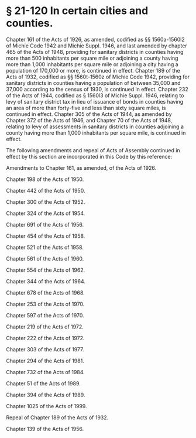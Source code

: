 # § 21-120 In certain cities and counties.

<p>Chapter 161 of the Acts of 1926, as amended, codified as §§ 1560a-1560l2 of Michie Code 1942 and Michie Suppl. 1946, and last amended by chapter 465 of the Acts of 1948, providing for sanitary districts in counties having more than 500 inhabitants per square mile or adjoining a county having more than 1,000 inhabitants per square mile or adjoining a city having a population of 170,000 or more, is continued in effect. Chapter 189 of the Acts of 1932, codified as §§ 1560t-1560z of Michie Code 1942, providing for sanitary districts in counties having a population of between 35,000 and 37,000 according to the census of 1930, is continued in effect. Chapter 232 of the Acts of 1944, codified as § 1560l3 of Michie Suppl. 1946, relating to levy of sanitary district tax in lieu of issuance of bonds in counties having an area of more than forty-five and less than sixty square miles, is continued in effect. Chapter 305 of the Acts of 1944, as amended by Chapter 372 of the Acts of 1946, and Chapter 70 of the Acts of 1948, relating to levy of assessments in sanitary districts in counties adjoining a county having more than 1,000 inhabitants per square mile, is continued in effect.</p><p>The following amendments and repeal of Acts of Assembly continued in effect by this section are incorporated in this Code by this reference:</p><p>Amendments to Chapter 161, as amended, of the Acts of 1926.</p><p>Chapter 198 of the Acts of 1950.</p><p>Chapter 442 of the Acts of 1950.</p><p>Chapter 300 of the Acts of 1952.</p><p>Chapter 324 of the Acts of 1954.</p><p>Chapter 691 of the Acts of 1956.</p><p>Chapter 454 of the Acts of 1958.</p><p>Chapter 521 of the Acts of 1958.</p><p>Chapter 561 of the Acts of 1960.</p><p>Chapter 554 of the Acts of 1962.</p><p>Chapter 344 of the Acts of 1964.</p><p>Chapter 678 of the Acts of 1968.</p><p>Chapter 253 of the Acts of 1970.</p><p>Chapter 597 of the Acts of 1970.</p><p>Chapter 219 of the Acts of 1972.</p><p>Chapter 222 of the Acts of 1972.</p><p>Chapter 303 of the Acts of 1977.</p><p>Chapter 294 of the Acts of 1981.</p><p>Chapter 732 of the Acts of 1984.</p><p>Chapter 51 of the Acts of 1989.</p><p>Chapter 394 of the Acts of 1989.</p><p>Chapter 1025 of the Acts of 1999.</p><p>Repeal of Chapter 189 of the Acts of 1932.</p><p>Chapter 139 of the Acts of 1956.</p>